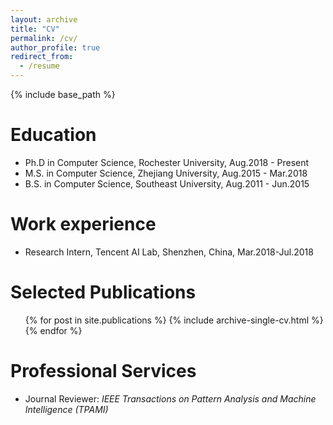 ```yaml
---
layout: archive
title: "CV"
permalink: /cv/
author_profile: true
redirect_from:
  - /resume
---
```


{% include base_path %}

Education
======
* Ph.D in Computer Science, Rochester University, Aug.2018 - Present
* M.S. in Computer Science, Zhejiang University,  Aug.2015 - Mar.2018
* B.S. in Computer Science, Southeast University, Aug.2011 - Jun.2015

Work experience
======
* Research Intern, Tencent AI Lab, Shenzhen, China, Mar.2018-Jul.2018


Selected Publications
======
  <ul>{% for post in site.publications %}
    {% include archive-single-cv.html %}
  {% endfor %}</ul>


Professional Services
======
* Journal Reviewer: <i> IEEE Transactions on Pattern Analysis and Machine Intelligence (TPAMI) </i>
